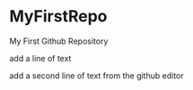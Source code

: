 # MyFirstRepo
My First Github Repository

add a line of text

add a second line of text from the github editor
